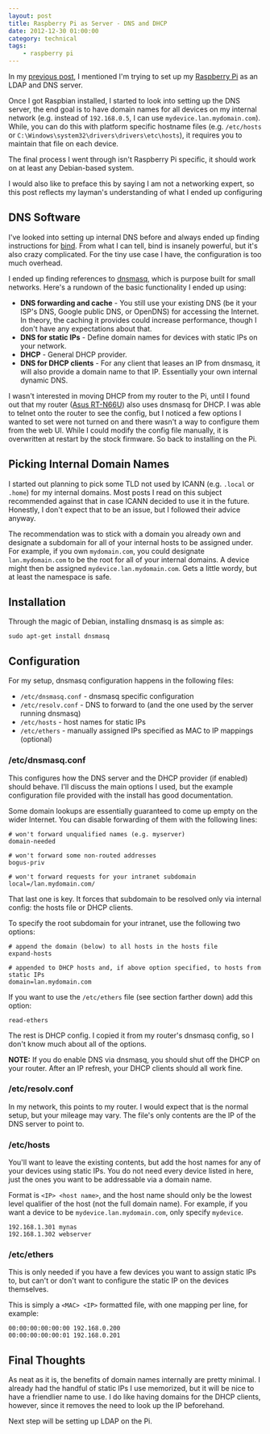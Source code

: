 ```yaml
---
layout: post
title: Raspberry Pi as Server - DNS and DHCP
date: 2012-12-30 01:00:00
category: technical
tags:
    - raspberry pi
---
```

In my [previous post](http://www.andrewoberstar.com/blog/2012/12/30/raspberry-pi-as-ldap-and-dns-introduction), I mentioned I'm trying to set up my [Raspberry Pi](http://www.raspberrypi.org/) as an LDAP and DNS server.

Once I got Raspbian installed, I started to look into setting up the DNS server, the end goal is to have domain names for all devices on my internal network (e.g. instead of `192.168.0.5`, I can use `mydevice.lan.mydomain.com`). While, you can do this with platform specific hostname files (e.g. `/etc/hosts` or `C:\Windows\system32\drivers\drivers\etc\hosts`), it requires you to maintain that file on each device.

The final process I went through isn't Raspberry Pi specific, it should work on at least any Debian-based system.

I would also like to preface this by saying I am not a networking expert, so this post reflects my layman's understanding of what I ended up configuring

## DNS Software

I've looked into setting up internal DNS before and always ended up finding instructions for [bind](https://www.isc.org/software/bind). From what I can tell, bind is insanely powerful, but it's also crazy complicated. For the tiny use case I have, the configuration is too much overhead.

I ended up finding references to [dnsmasq](http://www.thekelleys.org.uk/dnsmasq/doc.html), which is purpose built for small networks. Here's a rundown of the basic functionality I ended up using:

* **DNS forwarding and cache** -  You still use your existing DNS (be it your ISP's DNS, Google public DNS, or OpenDNS) for accessing the Internet. In theory, the caching it provides could increase performance, though I don't have any expectations about that.
* **DNS for static IPs** - Define domain names for devices with static IPs on your network.
* **DHCP** - General DHCP provider.
* **DNS for DHCP clients** - For any client that leases an IP from dnsmasq, it will also provide a domain name to that IP. Essentially your own internal dynamic DNS.

I wasn't interested in moving DHCP from my router to the Pi, until I found out that my router ([Asus RT-N66U](http://www.asus.com/Networks/Wireless_Routers/RTN66U/)) also uses dnsmasq for DHCP. I was able to telnet onto the router to see the config, but I noticed a few options I wanted to set were not turned on and there wasn't a way to configure them from the web UI. While I could modify the config file manually, it is overwritten at restart by the stock firmware. So back to installing on the Pi.

## Picking Internal Domain Names

I started out planning to pick some TLD not used by ICANN (e.g. `.local` or `.home`) for my internal domains. Most posts I read on this subject recommended against that in case ICANN decided to use it in the future. Honestly, I don't expect that to be an issue, but I followed their advice anyway.

The recommendation was to stick with a domain you already own and designate a subdomain for all of your internal hosts to be assigned under. For example, if you own `mydomain.com`, you could designate `lan.mydomain.com` to be the root for all of your internal domains. A device might then be assigned `mydevice.lan.mydomain.com`. Gets a little wordy, but at least the namespace is safe.

## Installation

Through the magic of Debian, installing dnsmasq is as simple as:

    sudo apt-get install dnsmasq

## Configuration

For my setup, dnsmasq configuration happens in the following files:
* `/etc/dnsmasq.conf` - dnsmasq specific configuration
* `/etc/resolv.conf` - DNS to forward to (and the one used by the server running dnsmasq)
* `/etc/hosts` - host names for static IPs
* `/etc/ethers` - manually assigned IPs specified as MAC to IP mappings (optional)

### /etc/dnsmasq.conf

This configures how the DNS server and the DHCP provider (if enabled) should behave. I'll discuss the main options I used, but the example configuration file provided with the install has good documentation.

Some domain lookups are essentially guaranteed to come up empty on the wider Internet. You can disable forwarding of them with the following lines:

    # won't forward unqualified names (e.g. myserver)
    domain-needed

    # won't forward some non-routed addresses
    bogus-priv

    # won't forward requests for your intranet subdomain
    local=/lan.mydomain.com/

That last one is key. It forces that subdomain to be resolved only via internal config: the hosts file or DHCP clients.

To specify the root subdomain for your intranet, use the following two options:

    # append the domain (below) to all hosts in the hosts file
    expand-hosts

    # appended to DHCP hosts and, if above option specified, to hosts from static IPs
    domain=lan.mydomain.com

If you want to use the `/etc/ethers` file (see section farther down) add this option:

    read-ethers

The rest is DHCP config. I copied it from my router's dnsmasq config, so I don't know much about all of the options.

**NOTE:** If you do enable DNS via dnsmasq, you should shut off the DHCP on your router. After an IP refresh, your DHCP clients should all work fine.

### /etc/resolv.conf

In my network, this points to my router. I would expect that is the normal setup, but your mileage may vary. The file's only contents are the IP of the DNS server to point to.

### /etc/hosts

You'll want to leave the existing contents, but add the host names for any of your devices using static IPs. You do not need every device listed in here, just the ones you want to be addressable via a domain name.

Format is `<IP> <host name>`, and the host name should only be the lowest level qualifier of the host (not the full domain name). For example, if you want a device to be `mydevice.lan.mydomain.com`, only specify `mydevice`.

    192.168.1.301 mynas
    192.168.1.302 webserver

### /etc/ethers

This is only needed if you have a few devices you want to assign static IPs to, but can't or don't want to configure the static IP on the devices themselves.

This is simply a `<MAC> <IP>` formatted file, with one mapping per line, for example:

    00:00:00:00:00:00 192.168.0.200
    00:00:00:00:00:01 192.168.0.201

## Final Thoughts

As neat as it is, the benefits of domain names internally are pretty minimal. I already had the handful of static IPs I use memorized, but it will be nice to have a friendlier name to use. I do like having domains for the DHCP clients, however, since it removes the need to look up the IP beforehand.

Next step will be setting up LDAP on the Pi.
